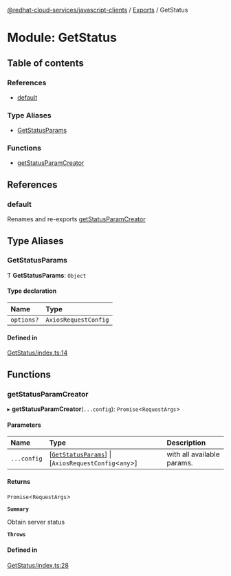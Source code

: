 [@redhat-cloud-services/javascript-clients](../README.md) / [Exports](../modules.md) / GetStatus

# Module: GetStatus

## Table of contents

### References

- [default](GetStatus.md#default)

### Type Aliases

- [GetStatusParams](GetStatus.md#getstatusparams)

### Functions

- [getStatusParamCreator](GetStatus.md#getstatusparamcreator)

## References

### default

Renames and re-exports [getStatusParamCreator](GetStatus.md#getstatusparamcreator)

## Type Aliases

### GetStatusParams

Ƭ **GetStatusParams**: `Object`

#### Type declaration

| Name | Type |
| :------ | :------ |
| `options?` | `AxiosRequestConfig` |

#### Defined in

[GetStatus/index.ts:14](https://github.com/RedHatInsights/javascript-clients/blob/main/packages/rbac/GetStatus/index.ts#L14)

## Functions

### getStatusParamCreator

▸ **getStatusParamCreator**(`...config`): `Promise`\<`RequestArgs`\>

#### Parameters

| Name | Type | Description |
| :------ | :------ | :------ |
| `...config` | [[`GetStatusParams`](GetStatus.md#getstatusparams)] \| [`AxiosRequestConfig`\<`any`\>] | with all available params. |

#### Returns

`Promise`\<`RequestArgs`\>

**`Summary`**

Obtain server status

**`Throws`**

#### Defined in

[GetStatus/index.ts:28](https://github.com/RedHatInsights/javascript-clients/blob/main/packages/rbac/GetStatus/index.ts#L28)
